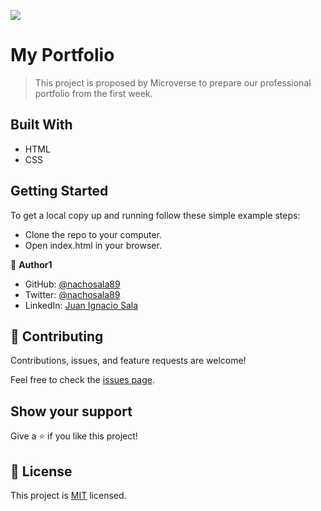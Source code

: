 ![](https://img.shields.io/badge/Microverse-blueviolet)

# My Portfolio

> This project is proposed by Microverse to prepare our professional portfolio from the first week.


## Built With

- HTML
- CSS

## Getting Started

To get a local copy up and running follow these simple example steps:
- Clone the repo to your computer.
- Open index.html in your browser.

👤 **Author1**

- GitHub: [@nachosala89](https://github.com/nachosala89)
- Twitter: [@nachosala89](https://twitter.com/nachosala89)
- LinkedIn: [Juan Ignacio Sala](https://www.linkedin.com/in/juan-ignacio-sala)

## 🤝 Contributing

Contributions, issues, and feature requests are welcome!

Feel free to check the [issues page](../../issues/).

## Show your support

Give a ⭐️ if you like this project!


## 📝 License

This project is [MIT](./MIT.md) licensed.